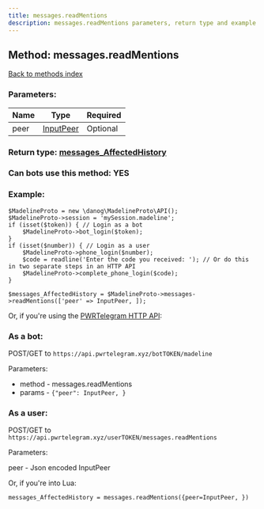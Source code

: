 ```yaml
---
title: messages.readMentions
description: messages.readMentions parameters, return type and example
---
```

## Method: messages.readMentions  
[Back to methods index](index.md)


### Parameters:

| Name     |    Type       | Required |
|----------|---------------|----------|
|peer|[InputPeer](../types/InputPeer.md) | Optional|


### Return type: [messages\_AffectedHistory](../types/messages_AffectedHistory.md)

### Can bots use this method: **YES**


### Example:


```
$MadelineProto = new \danog\MadelineProto\API();
$MadelineProto->session = 'mySession.madeline';
if (isset($token)) { // Login as a bot
    $MadelineProto->bot_login($token);
}
if (isset($number)) { // Login as a user
    $MadelineProto->phone_login($number);
    $code = readline('Enter the code you received: '); // Or do this in two separate steps in an HTTP API
    $MadelineProto->complete_phone_login($code);
}

$messages_AffectedHistory = $MadelineProto->messages->readMentions(['peer' => InputPeer, ]);
```

Or, if you're using the [PWRTelegram HTTP API](https://pwrtelegram.xyz):

### As a bot:

POST/GET to `https://api.pwrtelegram.xyz/botTOKEN/madeline`

Parameters:

* method - messages.readMentions
* params - `{"peer": InputPeer, }`



### As a user:

POST/GET to `https://api.pwrtelegram.xyz/userTOKEN/messages.readMentions`

Parameters:

peer - Json encoded InputPeer




Or, if you're into Lua:

```
messages_AffectedHistory = messages.readMentions({peer=InputPeer, })
```

